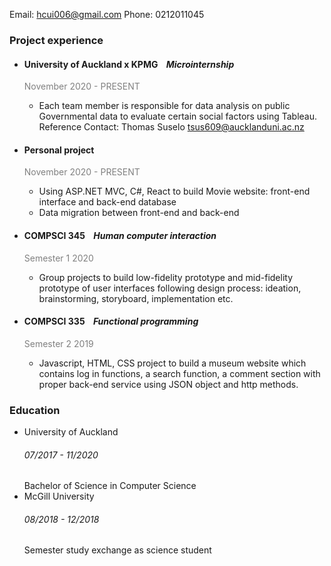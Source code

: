 Email: hcui006@gmail.com
Phone: 0212011045

### Project experience
- #### University of Auckland x KPMG &nbsp;&nbsp;&nbsp;_Microinternship_
  <span style="color:grey">November 2020 - PRESENT</span>
  - Each team member is responsible for data analysis on public Governmental data to evaluate certain social factors using Tableau.
  Reference Contact: Thomas Suselo tsus609@aucklanduni.ac.nz
- #### Personal project
  <span style="color:grey">November 2020 - PRESENT</span>
  - Using ASP.NET MVC, C#, React to build Movie website: front-end interface and back-end database
  - Data migration between front-end and back-end

- #### COMPSCI 345 &nbsp;&nbsp;&nbsp;_Human computer interaction_
  <span style="color:grey">Semester 1 2020</span>
  - Group projects to build low-fidelity prototype and mid-fidelity prototype of user interfaces following design process: ideation, brainstorming, storyboard, implementation etc.

- #### COMPSCI 335  &nbsp;&nbsp;&nbsp;_Functional programming_
  <span style="color:grey">Semester 2 2019</span>
  - Javascript, HTML, CSS project to build a museum website which contains log in functions, a search function, a comment section with proper back-end service using JSON object and http methods.

### Education
- University of Auckland
  ###### 07/2017 - 11/2020
  Bachelor of Science in Computer Science
- McGill University
  ###### 08/2018 - 12/2018
  Semester study exchange as science student
